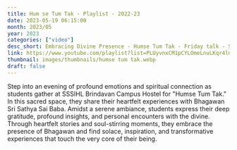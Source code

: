 ```yaml
---
title: Hum se Tum Tak - Playlist - 2022-23
date: 2023-05-19 06:15:00
month: 2023/05
year: 2023
categories: ["video"]
desc_short: Embracing Divine Presence - Humse Tum Tak - Friday talk - Students' Heartfelt Experience with Bhagawan Sri Sathya Sai Baba at SSSIHL Brindavan Campus Hostel
link: https://www.youtube.com/playlist?list=PLUyvnxCM1pCYLOmeLnuLKqr4lmdE0gAkm
thumbnail: images/thumbnails/humse tum tak.webp
draft: false
---
```


 Step into an evening of profound emotions and spiritual connection as students gather at SSSIHL Brindavan Campus Hostel for "Humse Tum Tak." In this sacred space, they share their heartfelt experiences with Bhagawan Sri Sathya Sai Baba. Amidst a serene ambiance, students express their deep gratitude, profound insights, and personal encounters with the divine. Through heartfelt stories and soul-stirring moments, they embrace the presence of Bhagawan and find solace, inspiration, and transformative experiences that touch the very core of their being.